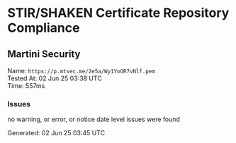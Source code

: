 # STIR/SHAKEN Certificate Repository Compliance

## Martini Security

Name: `https://p.mtsec.me/2e5a/Wy1YoOR7vNlf.pem`\
Tested At: 02 Jun 25 03:38 UTC\
Time: 557ms

### Issues

no warning, or error, or notice date level issues were found

Generated: 02 Jun 25 03:45 UTC